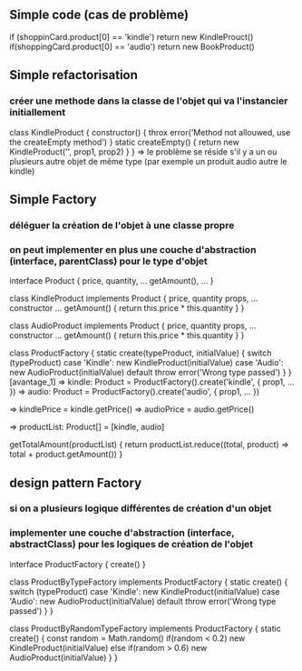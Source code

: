 ## Simple code (cas de problème)
if (shoppinCard.product[0] == 'kindle')
    return new KindleProuct()
if(shoppingCard.product[0] == 'audio')
    return new BookProduct()

## Simple refactorisation
### créer une methode dans la classe de l'objet qui va l'instancier initiallement
class KindleProduct {
    constructor() { 
        throx error('Method not allouwed, use the createEmpty method')
    }
    static createEmpty() {
        return new KindleProduct('', prop1, prop2)
    }
}
=> le problème se réside s'il y a un ou plusieurs autre objet de même type (par exemple un produit audio autre le kindle)

## Simple Factory
### déléguer la création de l'objet à une classe propre
### on peut implementer en plus une couche d'abstraction (interface, parentClass) pour le type d'objet
interface Product {
    price, quantity, ...
    getAmount(), ...
}

class KindleProduct implements Product {
    price, quantity
    props, ...
    constructor ...
    getAmount() {
        return this.price * this.quantity
    }
}

class AudioProduct implements Product {
    price, quantity
    props, ...
    constructor ...
    getAmount() {
        return this.price * this.quantity
    }
}

class ProductFactory {
    static create(typeProduct, initialValue) {
        switch (typeProduct)
            case 'Kindle': new KindleProduct(initialValue)
            case 'Audio': new AudioProduct(initialValue)
            default
                throw error('Wrong type passed')
    }
}
[avantage_1]
=> kindle: Product = ProductFactory().create('kindle', { prop1, ... })
=> audio: Product = ProductFactory().create('audio', { prop1, ... })

=> kindlePrice = kindle.getPrice()
=> audioPrice = audio.getPrice()

=> productList: Product[] = [kindle, audio]

getTotalAmount(productList) {
    return productList.reduce((total, product) => total + product.getAmount())
}

## design pattern Factory
### si on a plusieurs logique différentes de création d'un objet
### implementer une couche d'abstraction (interface, abstractClass) pour les logiques de création de l'objet
interface ProductFactory {
    create()
}

class ProductByTypeFactory implements ProductFactory {
    static create() {
        switch (typeProduct)
            case 'Kindle': new KindleProduct(initialValue)
            case 'Audio': new AudioProduct(initialValue)
            default
                throw error('Wrong type passed')
    }
}

class ProductByRandomTypeFactory implements ProductFactory {
    static create() {
        const random = Math.random()
        if(random < 0.2)
            new KindleProduct(initialValue)
        else if(random > 0.6)
            new AudioProduct(initialValue)
    }
}

